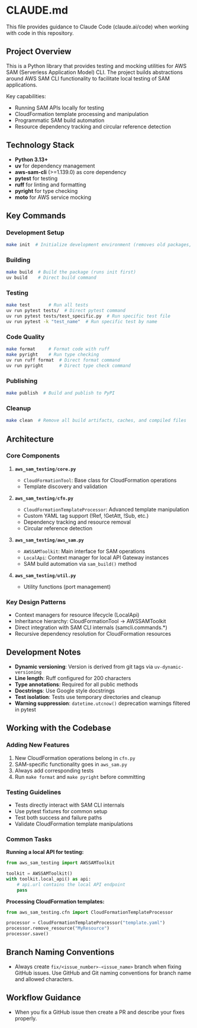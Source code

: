 # CLAUDE.md

This file provides guidance to Claude Code (claude.ai/code) when working with code in this repository.

## Project Overview

This is a Python library that provides testing and mocking utilities for AWS SAM (Serverless Application Model) CLI. The project builds abstractions around AWS SAM CLI functionality to facilitate local testing of SAM applications.

Key capabilities:
- Running SAM APIs locally for testing
- CloudFormation template processing and manipulation
- Programmatic SAM build automation
- Resource dependency tracking and circular reference detection

## Technology Stack

- **Python 3.13+**
- **uv** for dependency management
- **aws-sam-cli** (>=1.139.0) as core dependency
- **pytest** for testing
- **ruff** for linting and formatting
- **pyright** for type checking
- **moto** for AWS service mocking

## Key Commands

### Development Setup
```bash
make init  # Initialize development environment (removes old packages, syncs dependencies)
```

### Building
```bash
make build  # Build the package (runs init first)
uv build    # Direct build command
```

### Testing
```bash
make test       # Run all tests
uv run pytest tests/  # Direct pytest command
uv run pytest tests/test_specific.py  # Run specific test file
uv run pytest -k "test_name"  # Run specific test by name
```

### Code Quality
```bash
make format     # Format code with ruff
make pyright    # Run type checking
uv run ruff format  # Direct format command
uv run pyright      # Direct type check command
```

### Publishing
```bash
make publish  # Build and publish to PyPI
```

### Cleanup
```bash
make clean  # Remove all build artifacts, caches, and compiled files
```

## Architecture

### Core Components

1. **`aws_sam_testing/core.py`**
   - `CloudFormationTool`: Base class for CloudFormation operations
   - Template discovery and validation

2. **`aws_sam_testing/cfn.py`**
   - `CloudFormationTemplateProcessor`: Advanced template manipulation
   - Custom YAML tag support (!Ref, !GetAtt, !Sub, etc.)
   - Dependency tracking and resource removal
   - Circular reference detection

3. **`aws_sam_testing/aws_sam.py`**
   - `AWSSAMToolkit`: Main interface for SAM operations
   - `LocalApi`: Context manager for local API Gateway instances
   - SAM build automation via `sam_build()` method

4. **`aws_sam_testing/util.py`**
   - Utility functions (port management)

### Key Design Patterns

- Context managers for resource lifecycle (LocalApi)
- Inheritance hierarchy: CloudFormationTool → AWSSAMToolkit
- Direct integration with SAM CLI internals (samcli.commands.*)
- Recursive dependency resolution for CloudFormation resources

## Development Notes

- **Dynamic versioning**: Version is derived from git tags via `uv-dynamic-versioning`
- **Line length**: Ruff configured for 200 characters
- **Type annotations**: Required for all public methods
- **Docstrings**: Use Google style docstrings
- **Test isolation**: Tests use temporary directories and cleanup
- **Warning suppression**: `datetime.utcnow()` deprecation warnings filtered in pytest

## Working with the Codebase

### Adding New Features
1. New CloudFormation operations belong in `cfn.py`
2. SAM-specific functionality goes in `aws_sam.py`
3. Always add corresponding tests
4. Run `make format` and `make pyright` before committing

### Testing Guidelines
- Tests directly interact with SAM CLI internals
- Use pytest fixtures for common setup
- Test both success and failure paths
- Validate CloudFormation template manipulations

### Common Tasks

**Running a local API for testing:**
```python
from aws_sam_testing import AWSSAMToolkit

toolkit = AWSSAMToolkit()
with toolkit.local_api() as api:
    # api.url contains the local API endpoint
    pass
```

**Processing CloudFormation templates:**
```python
from aws_sam_testing.cfn import CloudFormationTemplateProcessor

processor = CloudFormationTemplateProcessor("template.yaml")
processor.remove_resource("MyResource")
processor.save()
```

## Branch Naming Conventions

- Always create `fix/<issue_number>-<issue_name>` branch when fixing GitHub issues. Use GitHub and Git naming conventions for branch name and allowed characters.

## Workflow Guidance

- When you fix a GitHub issue then create a PR and describe your fixes properly.